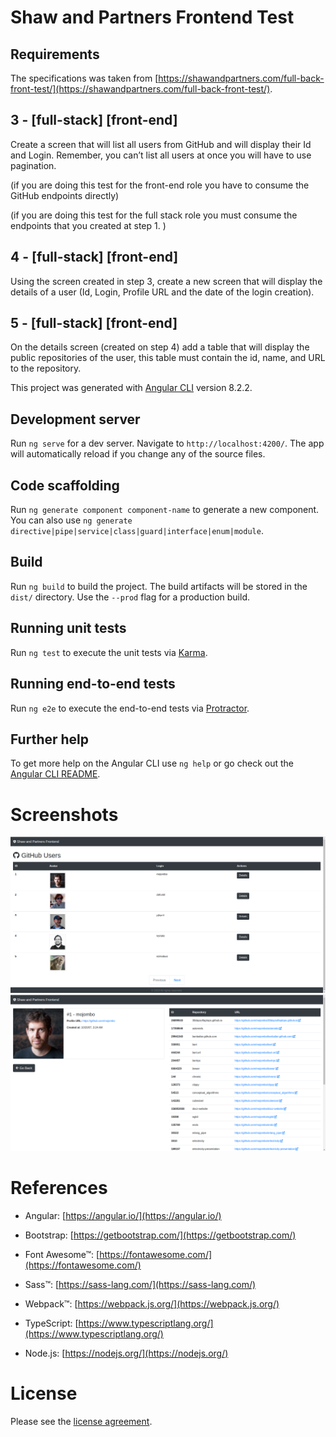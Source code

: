 # Shaw and Partners Frontend Test

## Requirements

The specifications was taken from [https://shawandpartners.com/full-back-front-test/](https://shawandpartners.com/full-back-front-test/).

## 3 - [full-stack] [front-end]
Create a screen that will list all users from GitHub and will display their Id and Login. Remember, you can’t list all users at once you will have to use pagination.

(if you are doing this test for the front-end role you have to consume the GitHub endpoints directly)

(if you are doing this test for the full stack role you must consume the endpoints that you created at step 1. )

## 4 - [full-stack] [front-end]
Using the screen created in step 3, create a new screen that will display the details of a user (Id, Login, Profile URL and the date of the login creation).

## 5 - [full-stack] [front-end]
On the details screen (created on step 4) add a table that will display the public repositories of the user, this table must contain the id, name, and URL to the repository.

This project was generated with [Angular CLI](https://github.com/angular/angular-cli) version 8.2.2.

## Development server

Run `ng serve` for a dev server. Navigate to `http://localhost:4200/`. The app will automatically reload if you change any of the source files.

## Code scaffolding

Run `ng generate component component-name` to generate a new component. You can also use `ng generate directive|pipe|service|class|guard|interface|enum|module`.

## Build

Run `ng build` to build the project. The build artifacts will be stored in the `dist/` directory. Use the `--prod` flag for a production build.

## Running unit tests

Run `ng test` to execute the unit tests via [Karma](https://karma-runner.github.io).

## Running end-to-end tests

Run `ng e2e` to execute the end-to-end tests via [Protractor](http://www.protractortest.org/).

## Further help

To get more help on the Angular CLI use `ng help` or go check out the [Angular CLI README](https://github.com/angular/angular-cli/blob/master/README.md).

# Screenshots

![](src/assets/screenshots/1.png)
![](src/assets/screenshots/2.png)

# References

- Angular: [https://angular.io/](https://angular.io/)

- Bootstrap: [https://getbootstrap.com/](https://getbootstrap.com/)

- Font Awesome&trade;: [https://fontawesome.com/](https://fontawesome.com/)

- Sass&trade;: [https://sass-lang.com/](https://sass-lang.com/)

- Webpack&trade;: [https://webpack.js.org/](https://webpack.js.org/)

- TypeScript: [https://www.typescriptlang.org/](https://www.typescriptlang.org/)

- Node.js: [https://nodejs.org/](https://nodejs.org/)

# License

Please see the [license agreement](https://github.com/julianomacielferreira/shawandpartners-frontend/blob/master/LICENSE).
